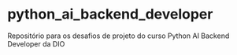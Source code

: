 # python_ai_backend_developer
Repositório para os desafios de projeto do curso Python AI Backend Developer da DIO
